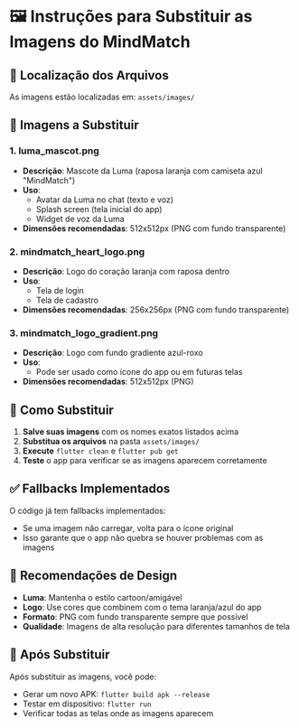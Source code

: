 # 🖼️ Instruções para Substituir as Imagens do MindMatch

## 📁 Localização dos Arquivos
As imagens estão localizadas em: `assets/images/`

## 🦊 Imagens a Substituir

### 1. **luma_mascot.png**
- **Descrição**: Mascote da Luma (raposa laranja com camiseta azul "MindMatch")
- **Uso**: 
  - Avatar da Luma no chat (texto e voz)
  - Splash screen (tela inicial do app)
  - Widget de voz da Luma
- **Dimensões recomendadas**: 512x512px (PNG com fundo transparente)

### 2. **mindmatch_heart_logo.png**
- **Descrição**: Logo do coração laranja com raposa dentro
- **Uso**: 
  - Tela de login
  - Tela de cadastro
- **Dimensões recomendadas**: 256x256px (PNG com fundo transparente)

### 3. **mindmatch_logo_gradient.png**
- **Descrição**: Logo com fundo gradiente azul-roxo
- **Uso**: 
  - Pode ser usado como ícone do app ou em futuras telas
- **Dimensões recomendadas**: 512x512px (PNG)

## 🔄 Como Substituir

1. **Salve suas imagens** com os nomes exatos listados acima
2. **Substitua os arquivos** na pasta `assets/images/`
3. **Execute** `flutter clean` e `flutter pub get`
4. **Teste** o app para verificar se as imagens aparecem corretamente

## ✅ Fallbacks Implementados

O código já tem fallbacks implementados:
- Se uma imagem não carregar, volta para o ícone original
- Isso garante que o app não quebra se houver problemas com as imagens

## 🎨 Recomendações de Design

- **Luma**: Mantenha o estilo cartoon/amigável
- **Logo**: Use cores que combinem com o tema laranja/azul do app
- **Formato**: PNG com fundo transparente sempre que possível
- **Qualidade**: Imagens de alta resolução para diferentes tamanhos de tela

## 🚀 Após Substituir

Após substituir as imagens, você pode:
- Gerar um novo APK: `flutter build apk --release`
- Testar em dispositivo: `flutter run`
- Verificar todas as telas onde as imagens aparecem